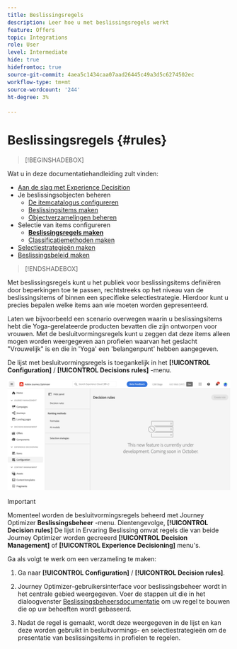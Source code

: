```yaml
---
title: Beslissingsregels
description: Leer hoe u met beslissingsregels werkt
feature: Offers
topic: Integrations
role: User
level: Intermediate
hide: true
hidefromtoc: true
source-git-commit: 4aea5c1434caa07aad26445c49a3d5c6274502ec
workflow-type: tm+mt
source-wordcount: '244'
ht-degree: 3%

---
```


# Beslissingsregels {#rules}

>[!BEGINSHADEBOX]

Wat u in deze documentatiehandleiding zult vinden:

* [Aan de slag met Experience Decisition](gs-experience-decisioning.md)
* Je beslissingsobjecten beheren
   * [De itemcatalogus configureren](catalogs.md)
   * [Beslissingsitems maken](items.md)
   * [Objectverzamelingen beheren](collections.md)
* Selectie van items configureren
   * **[Beslissingsregels maken](rules.md)**
   * [Classificatiemethoden maken](ranking.md)
* [Selectiestrategieën maken](selection-strategies.md)
* [Beslissingsbeleid maken](create-decision.md)

>[!ENDSHADEBOX]

Met beslissingsregels kunt u het publiek voor beslissingsitems definiëren door beperkingen toe te passen, rechtstreeks op het niveau van de beslissingsitems of binnen een specifieke selectiestrategie. Hierdoor kunt u precies bepalen welke items aan wie moeten worden gepresenteerd.

Laten we bijvoorbeeld een scenario overwegen waarin u beslissingsitems hebt die Yoga-gerelateerde producten bevatten die zijn ontworpen voor vrouwen. Met de besluitvormingsregels kunt u zeggen dat deze items alleen mogen worden weergegeven aan profielen waarvan het geslacht &quot;Vrouwelijk&quot; is en die in &#39;Yoga&#39; een &#39;belangenpunt&#39; hebben aangegeven.

De lijst met besluitvormingsregels is toegankelijk in het **[!UICONTROL Configuration]** / **[!UICONTROL Decisions rules]** -menu.

![](assets/decision-rules-list.png)

>[!IMPORTANT]
>
>Momenteel worden de besluitvormingsregels beheerd met Journey Optimizer **Beslissingsbeheer** -menu. Dientengevolge, **[!UICONTROL Decision rules]** De lijst in Ervaring Beslissing omvat regels die van beide Journey Optimizer worden gecreeerd **[!UICONTROL Decision Management]** of **[!UICONTROL Experience Decisioning]** menu&#39;s.

Ga als volgt te werk om een verzameling te maken:

1. Ga naar **[!UICONTROL Configuration]** / **[!UICONTROL Decision rules]**.
1. Journey Optimizer-gebruikersinterface voor beslissingsbeheer wordt in het centrale gebied weergegeven. Voer de stappen uit die in het dialoogvenster [Beslissingsbeheersdocumentatie](../offers/offer-library/creating-decision-rules.md) om uw regel te bouwen die op uw behoeften wordt gebaseerd.

1. Nadat de regel is gemaakt, wordt deze weergegeven in de lijst en kan deze worden gebruikt in besluitvormings- en selectiestrategieën om de presentatie van beslissingsitems in profielen te regelen.
